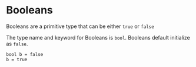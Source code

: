 # Booleans

Booleans are a primitive type that can be either `true` or `false`

The type name and keyword for Booleans is `bool`. Booleans default initialize as `false`.

```squirrel
bool b = false
b = true
```
